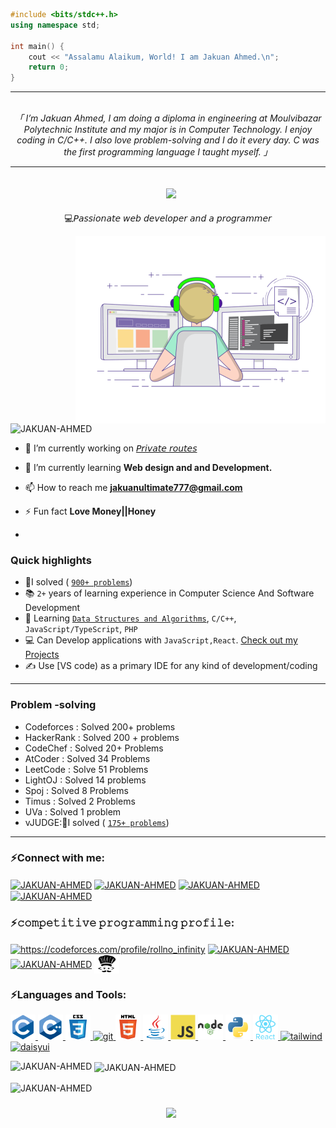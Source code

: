 ```cpp
#include <bits/stdc++.h>
using namespace std;

int main() {
    cout << "Assalamu Alaikum, World! I am Jakuan Ahmed.\n";
    return 0;
}
```

<hr/>

<p align="center">
                <br>
                <em>
                「 I’m Jakuan Ahmed, I am doing a diploma in engineering at Moulvibazar Polytechnic Institute and my major is in Computer Technology. I enjoy coding in C/C++. I also love problem-solving and I do it every day. C was the first programming language I taught myself.</b> 」
                </em>
                <br>
</p>

<hr/>
<!-- Typing SVG  - https://readme-typing-svg.herokuapp.com/demo/ 
leetcode: https://leetcard.jacoblin.cool/ -->
<h2 align="center" style="padding-left:10px">
  <a href="https://git.io/typing-svg"><img src="https://readme-typing-svg.herokuapp.com?lines=I+am+Jakuan+Ahmed;I+want+to+be+a+Software+Engineer+in+future;Currently+learning+web+development;I+am+a+Programmer;"></a>
  </h2>

<p align="center">💻𝘗𝘢𝘴𝘴𝘪𝘰𝘯𝘢𝘵𝘦 𝘸𝘦𝘣 𝘥𝘦𝘷𝘦𝘭𝘰𝘱𝘦𝘳 𝘢𝘯𝘥 𝘢 𝘱𝘳𝘰𝘨𝘳𝘢𝘮𝘮𝘦𝘳</p>
<img align="right" alt="Coding" width="400" src="https://raw.githubusercontent.com/devSouvik/devSouvik/master/gif3.gif">
<p align="left"> <img src="https://komarev.com/ghpvc/?username=JAKUAN-AHMED&label=Profile%20views&color=0e75b6&style=flat" alt="JAKUAN-AHMED" /> </p>

- 🔭 I’m currently working on [𝘗𝘳𝘪𝘷𝘢𝘵𝘦 𝘳𝘰𝘶𝘵𝘦𝘴](https://private-router.netlify.app/)

- 🌱 I’m currently learning **Web design and and Development.**

- 📫 How to reach me **jakuanultimate777@gmail.com**

- ⚡ Fun fact **Love Money||Honey**
- 
### Quick highlights

-   🧩I solved ( [`900+ problems`](https://codeforces.com/submissions/rollno_infinity))
-   📚 `2+` years of learning experience in Computer Science And Software Development
-   📖 Learning [`Data Structures and Algorithms`](https://github.com/p-nerd/dsa_library), `C/C++`, `JavaScript/TypeScript`, `PHP`
-   💻 Can Develop applications with `JavaScript,React`. [Check out my Projects](https://private-router.netlify.app/)
-   ✍️ Use [VS code) as a primary IDE for any kind of development/coding

<hr />

### Problem -solving

-   Codeforces : Solved 200+ problems
-   HackerRank : Solved 200 + problems
-   CodeChef : Solved 20+ Problems
-   AtCoder : Solved 34 Problems
-   LeetCode : Solve 51 Problems
-   LightOJ : Solved 14 problems
-   Spoj : Solved 8 Problems
-   Timus : Solved 2 Problems
-   UVa : Solved 1 problem
-   vJUDGE:🧩I solved ( [`175+ problems`](https://codeforces.com/submissions/rollno_infinity))

<hr />
<h3 align="left">⚡Connect with me:</h3>
<p align="left">
<a href="https://www.linkedin.com/in/JAKUAN-AHMED-0514932a3/" target="blank"><img align="center" src="https://raw.githubusercontent.com/rahuldkjain/github-profile-readme-generator/master/src/images/icons/Social/linked-in-alt.svg" alt="JAKUAN-AHMED" height="30" width="40" /></a>
<a href="https://www.facebook.com/fullinverse/" target="blank"><img align="center" src="https://raw.githubusercontent.com/rahuldkjain/github-profile-readme-generator/master/src/images/icons/Social/facebook.svg" alt="JAKUAN-AHMED" height="30" width="40" /></a>
<a href="https://www.instagram.com/fullinverse/" target="blank"><img align="center" src="https://raw.githubusercontent.com/rahuldkjain/github-profile-readme-generator/master/src/images/icons/Social/instagram.svg" alt="JAKUAN-AHMED" height="30" width="40" /></a><a href="https://discord.gg/JAKUAN-AHMED" target="blank"><img align="center" src="https://raw.githubusercontent.com/rahuldkjain/github-profile-readme-generator/master/src/images/icons/Social/discord.svg" alt="JAKUAN-AHMED" height="30" width="40" /></a>
</p>

<h3 align="left ">⚡𝚌𝚘𝚖𝚙𝚎𝚝𝚒𝚝𝚒𝚟𝚎  𝚙𝚛𝚘𝚐𝚛𝚊𝚖𝚖𝚒𝚗𝚐  𝚙𝚛𝚘𝚏𝚒𝚕𝚎:</h3>
<p align="left ">
  <a href="https://codeforces.com/profile/rollno_infinity?fbclid=IwAR2XavcKm3sL684hRuv98C4h3id3VxEvis3sjjVte04tv9UJuoogHujtPQI" target="blank"><img align="center" src="https://raw.githubusercontent.com/rahuldkjain/github-profile-readme-generator/master/src/images/icons/Social/codeforces.svg" alt="https://codeforces.com/profile/rollno_infinity" height="30" width="40" /></a>   <a href="https://www.hackerrank.com/profile/rollno_infinity" target="blank"><img align="center" src="https://raw.githubusercontent.com/rahuldkjain/github-profile-readme-generator/master/src/images/icons/Social/hackerrank.svg" alt="JAKUAN-AHMED" height="30" width="40" /></a>  <a href="https://leetcode.com/u/nexxerjm111/" target="blank"><img align="center" src="https://i.ibb.co/N6nHP77/leetcode.png" alt="JAKUAN-AHMED" height="30" width="40" /></a>  <a href="https://www.codechef.com/users/dark_revenge" target="blank"><img align="center" src="https://github.com/JAKUAN-AHMED/important-images/blob/main/codechef_pic.png" alt="JAKUAN-AHMED" height="30" width="40" /></a>
</p>


<h3 align="left" padding="15px">⚡Languages and Tools:</h3>
<p align="left">  <a href="https://www.cprogramming.com/" target="_blank" rel="noreferrer"> <img src="https://raw.githubusercontent.com/devicons/devicon/master/icons/c/c-original.svg" alt="c" width="40" height="40"/> </a> 
  <a href="https://www.w3schools.com/cpp/" target="_blank" rel="noreferrer"> <img src="https://raw.githubusercontent.com/devicons/devicon/master/icons/cplusplus/cplusplus-original.svg" alt="cplusplus" width="40" height="40"/> </a> 
  <a href="https://www.w3schools.com/css/" target="_blank" rel="noreferrer"> <img src="https://raw.githubusercontent.com/devicons/devicon/master/icons/css3/css3-original-wordmark.svg" alt="css3" width="40" height="40"/> </a>  </a> 
  <a href="https://git-scm.com/" target="_blank" rel="noreferrer"> <img src="https://www.vectorlogo.zone/logos/git-scm/git-scm-icon.svg" alt="git" width="40" height="40"/> </a>
  <a href="https://www.w3.org/html/" target="_blank" rel="noreferrer"> <img src="https://raw.githubusercontent.com/devicons/devicon/master/icons/html5/html5-original-wordmark.svg" alt="html5" width="40" height="40"/> </a> <a href="https://www.java.com" target="_blank" rel="noreferrer"> <img src="https://raw.githubusercontent.com/devicons/devicon/master/icons/java/java-original.svg" alt="java" width="40" height="40"/> </a> <a href="https://developer.mozilla.org/en-US/docs/Web/JavaScript" target="_blank" rel="noreferrer"> <img src="https://raw.githubusercontent.com/devicons/devicon/master/icons/javascript/javascript-original.svg" alt="javascript" width="40" height="40"/> </a> <a href="https://nodejs.org" target="_blank" rel="noreferrer"> <img src="https://raw.githubusercontent.com/devicons/devicon/master/icons/nodejs/nodejs-original-wordmark.svg" alt="nodejs" width="40" height="40"/> </a> <a href="https://www.python.org" target="_blank" rel="noreferrer"> <img src="https://raw.githubusercontent.com/devicons/devicon/master/icons/python/python-original.svg" alt="python" width="40" height="40"/> </a> <a href="https://reactjs.org/" target="_blank" rel="noreferrer"> <img src="https://raw.githubusercontent.com/devicons/devicon/master/icons/react/react-original-wordmark.svg" alt="react" width="40" height="40"/> </a>  </a> <a href="https://tailwindcss.com/" target="_blank" rel="noreferrer"> <img src="https://www.vectorlogo.zone/logos/tailwindcss/tailwindcss-icon.svg" alt="tailwind" width="40" height="40"/> </a> <a href="https://daisyui.com/" target="_blank" rel="noreferrer"> <img src="https://i.ibb.co/nCnXvB2/daisy.png" alt="daisyui" width="40" height="40"/> </a> </p>

<p><img align="left" src="https://github-readme-stats.vercel.app/api/top-langs?username=JAKUAN-AHMED&show_icons=true&locale=en&layout=compact" alt="JAKUAN-AHMED" /></p>

<p>&nbsp;<img align="center" src="https://github-readme-stats.vercel.app/api?username=JAKUAN-AHMED&show_icons=true&locale=en" alt="JAKUAN-AHMED" /></p>

<p><img align="center" src="https://github-readme-streak-stats.herokuapp.com/?user=JAKUAN-AHMED&" alt="JAKUAN-AHMED" /></p>


<h3 align="center" style="padding-left:10px">
  <a href="https://git.io/typing-svg"><img src="https://readme-typing-svg.herokuapp.com?lines=Love+Memories;Error+400+!;Digonto+Shesh+Muhurter+prostuti;Class+Five;"></a>
  </h3>

